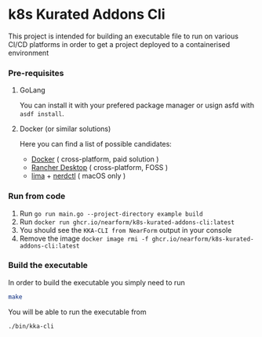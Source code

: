 # k8s Kurated Addons Cli

This project is intended for building an executable file to run on various CI/CD platforms in order to get a project deployed to a containerised environment

### Pre-requisites

1. GoLang

    You can install it with your prefered package manager or usign asfd with `asdf install`.

2. Docker (or similar solutions)  

    Here you can find a list of possible candidates:
    - [Docker](https://docs.docker.com/engine/install/) ( cross-platform, paid solution )
    - [Rancher Desktop](https://rancherdesktop.io/) ( cross-platform, FOSS )
    - [lima](https://github.com/lima-vm/lima) + [nerdctl](https://github.com/containerd/nerdctl) ( macOS only )


### Run from code

1. Run `go run main.go --project-directory example build`
2. Run `docker run ghcr.io/nearform/k8s-kurated-addons-cli:latest`
3. You should see the `KKA-CLI from NearForm` output in your console
4. Remove the image `docker image rmi -f ghcr.io/nearform/k8s-kurated-addons-cli:latest`

### Build the executable

In order to build the executable you simply need to run 

```bash
make
```

You will be able to run the executable from 

```bash
./bin/kka-cli
```
